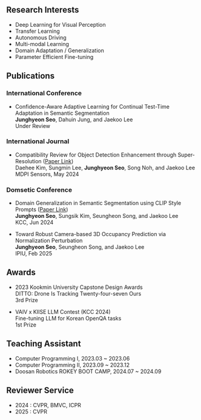 ## Research Interests
- Deep Learning for Visual Perception
- Transfer Learning
- Autonomous Driving
- Multi-modal Learning
- Domain Adaptation / Generalization
- Parameter Efficient Fine-tuning

## Publications
### International Conference
- Confidence-Aware Adaptive Learning for Continual Test-Time Adaptation in Semantic Segmentation  
**Junghyeon Seo**, Dahuin Jung, and Jaekoo Lee  
Under Review

### International Journal
- Compatibility Review for Object Detection Enhancement through Super-Resolution ([Paper Link](https://www.mdpi.com/1424-8220/24/11/3335))  
Daehee Kim, Sungmin Lee, **Junghyeon Seo**, Song Noh, and Jaekoo Lee  
MDPI Sensors, May 2024

### Domsetic Conference
- Domain Generalization in Semantic Segmentation using CLIP Style Prompts ([Paper Link](https://www.dbpia.co.kr/journal/articleDetail?nodeId=NODE11862149))   
**Junghyeon Seo**, Sungsik Kim, Seungheon Song, and Jaekoo Lee  
KCC, Jun 2024
  
- Toward Robust Camera-based 3D Occupancy Prediction via Normalization Perturbation  
**Junghyeon Seo**, Seungheon Song, and Jaekoo Lee  
IPIU, Feb 2025  
  
## Awards
- 2023 Kookmin University Capstone Design Awards   
DITTO: Drone Is Tracking Twenty-four-seven Ours  
3rd Prize

- VAIV x KIISE LLM Contest (KCC 2024)  
Fine-tuning LLM for Korean OpenQA tasks  
1st Prize

## Teaching Assistant
- Computer Programming I, 2023.03 ~ 2023.06  
- Computer Programming II, 2023.09 ~ 2023.12  
- Doosan Robotics ROKEY BOOT CAMP, 2024.07 ~ 2024.09

## Reviewer Service  
- 2024 : CVPR, BMVC, ICPR
- 2025 : CVPR
